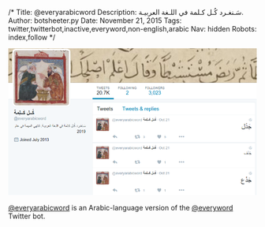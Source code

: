 /*
Title: @everyarabicword
Description: سَـنغـرد كُـل كـلمة في اللـغة العربيـة.
Author: botsheeter.py
Date: November 21, 2015
Tags: twitter,twitterbot,inactive,everyword,non-english,arabic
Nav: hidden
Robots: index,follow
*/

[![](/content/bots/twitterbots/images/everyarabicword.png)](https://twitter.com/everyarabicword)

[@everyarabicword](https://twitter.com/everyarabicword) is an Arabic-language version of the [@everyword](https://www.botwiki.org/bots/twitterbots/everyword/) Twitter bot.
